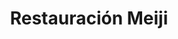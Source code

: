 ﻿---
title: "Restauración Meiji"
permalink: periodes_881.html
layout: periode
dataInici: 1868-01-03
sidebar: periodes
pares:
  - 880:
    title: "Era Meiji"
    dataInici: "(1868-10-23)"
    dataFi: "(1912-07-30)"

fills:
jocsPrincipals:
  - title: "Nippon"
    bggId: 154809
    dataInici: 
    dataFi: 

jocsEscenaris:
jocsEpoca:
jocsEpocaEscenaris:
---
